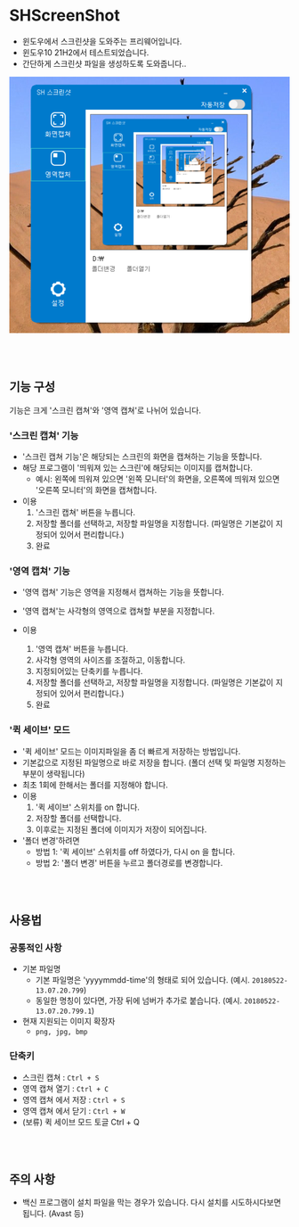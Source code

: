 # SHScreenShot
- 윈도우에서 스크린샷을 도와주는 프리웨어입니다.
- 윈도우10 21H2에서 테스트되었습니다.
- 간단하게 스크린샷 파일을 생성하도록 도와줍니다..


![스크린샷](./screenshots/screenshot_1.png)


<br><br>

## 기능 구성

기능은 크게 '스크린 캡쳐'와 '영역 캡쳐'로 나뉘어 있습니다. 



### '스크린 캡쳐' 기능

* '스크린 캡쳐 기능'은 해당되는 스크린의 화면을 캡쳐하는 기능을 뜻합니다.
* 해당 프로그램이 '띄워져 있는 스크린'에 해당되는 이미지를 캡쳐합니다. 
    * 예시: 왼쪽에 띄워져 있으면 '왼쪽 모니터'의 화면을, 오른쪽에 띄워져 있으면 '오른쪽 모니터'의 화면을 캡쳐합니다.
* 이용
    1. '스크린 캡쳐' 버튼을 누릅니다.
    2. 저장할 폴더를 선택하고, 저장할 파일명을 지정합니다. (파일명은 기본값이 지정되어 있어서 편리합니다.)
    3. 완료



### '영역 캡쳐' 기능

* '영역 캡쳐' 기능은 영역을 지정해서 캡쳐하는 기능을 뜻합니다.
* '영역 캡쳐'는 사각형의 영역으로 캡쳐할 부분을 지정합니다. 

* 이용
  1. '영역 캡쳐' 버튼을 누릅니다.
  2. 사각형 영역의 사이즈를 조절하고, 이동합니다.
  3. 지정되어있는 단축키를 누릅니다. 
  4. 저장할 폴더를 선택하고, 저장할 파일명을 지정합니다. (파일명은 기본값이 지정되어 있어서 편리합니다.)
  5. 완료



### '퀵 세이브' 모드

* '퀵 세이브' 모드는 이미지파일을 좀 더 빠르게 저장하는 방법입니다.
* 기본값으로 지정된 파일명으로 바로 저장을 합니다. (폴더 선택 및 파일명 지정하는 부분이 생략됩니다)
* 최초 1회에 한해서는 폴더를 지정해야 합니다.
* 이용
  1. '퀵 세이브' 스위치를 on 합니다.
  2. 저장할 폴더를 선택합니다.
  3. 이후로는 지정된 폴더에 이미지가 저장이 되어집니다.
* '폴더 변경'하려면
  * 방법 1: '퀵 세이브' 스위치를 off 하였다가, 다시 on 을 합니다.
  * 방법 2: '폴더 변경' 버튼을 누르고 폴더경로를 변경합니다.


<br><br>

## 사용법
### 공통적인 사항
* 기본 파일명
  * 기본 파일명은 'yyyymmdd-time'의 형태로 되어 있습니다.  (예시. `20180522-13.07.20.799`)
  * 동일한 명칭이 있다면, 가장 뒤에 넘버가 추가로 붙습니다. (예시. `20180522-13.07.20.799.1`)
* 현재 지원되는 이미지 확장자
  * `png, jpg, bmp`


  

### 단축키
- 스크린 캡쳐 : `Ctrl + S`
- 영역 캡쳐 열기 : `Ctrl + C`
- 영역 캡쳐 에서 저장 : `Ctrl + S`
- 영역 캡쳐 에서 닫기 : `Ctrl + W`
- (보류) 퀵 세이브 모드 토글 Ctrl + Q

<br><br>

## 주의 사항

* 백신 프로그램이 설치 파일을 막는 경우가 있습니다. 다시 설치를 시도하시다보면 됩니다. (Avast 등)

